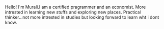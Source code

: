 Hello! I'm Murali.I am a certified pragrammer and an economist.
More intrested in learning new stuffs and exploring new places.
Practical thinker...not more intrested in studies but looking forward to learn wht i dont know.
